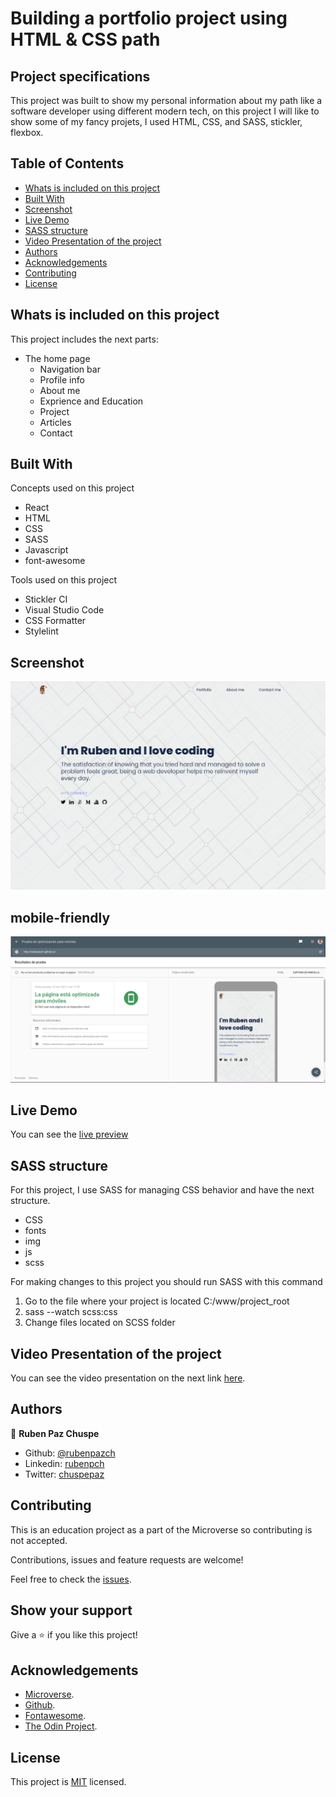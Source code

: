 # Building a portfolio project using HTML & CSS path

## Project specifications

This project was built to show my personal information about my path like a software developer using different modern tech, on this project I will like to show some of my fancy projets, I used HTML, CSS, and SASS, stickler, flexbox.    



<!-- TABLE OF CONTENTS -->
## Table of Contents

* [Whats is included on this project](#whats-is-included-on-this-project)
* [Built With](#built-with)
* [Screenshot](#screenshot)
* [Live Demo](#live-demo)
* [SASS structure](#SASS-structure)
* [Video Presentation of the project](#video-presentation-of-the-project)
* [Authors](#authors)
* [Acknowledgements](#acknowledgements)
* [Contributing](#-Contributing)
* [License](#license)




## Whats is included on this project

This project includes the next parts:

+ The home page 
  + Navigation bar
  + Profile info
  + About me
  + Exprience and Education
  + Project
  + Articles
  + Contact



## Built With

Concepts used on this project

- React
- HTML
- CSS
- SASS 
- Javascript
- font-awesome

Tools used on this project

- Stickler CI
- Visual Studio Code
- CSS Formatter
- Stylelint


## Screenshot

![screenshot](./screem_shot.png)


## mobile-friendly

![screenshot](./mobile.png)


## Live Demo

You can see the [live preview](http://rubenpazch.github.io/)

## SASS structure 

For this project, I use SASS for managing CSS behavior and have the next structure.

* CSS
* fonts
* img
* js
* scss

For making changes to this project you should run SASS with this command

1. Go to the file where your project is located C:/www/project_root
2. sass --watch scss:css
3. Change files located on SCSS folder

## Video Presentation of the project

You can see the video presentation on the next link [here](https://www.youtube.com/watch?v=SWB-fzTpx5g&t=49s).


## Authors

👤 **Ruben Paz Chuspe**

- Github: [@rubenpazch](https://github.com/rubenpazch)
- Linkedin: [rubenpch](https://www.linkedin.com/in/rubenpch/)
- Twitter: [chuspepaz](https://twitter.com/ChuspePaz)

## Contributing

This is an education project as a part of the Microverse so contributing is not accepted. 

Contributions, issues and feature requests are welcome!

Feel free to check the [issues](https://github.com/rubenpazch/my_portfolio/issues).

## Show your support

Give a ⭐️ if you like this project!

## Acknowledgements

+ [Microverse](https://www.microverse.org/).
+ [Github](http://github.com/).
+ [Fontawesome](http://fontawesome.com/).
+ [The Odin Project](theodinproject.com/).


## License

This project is [MIT](lic.url) licensed.

